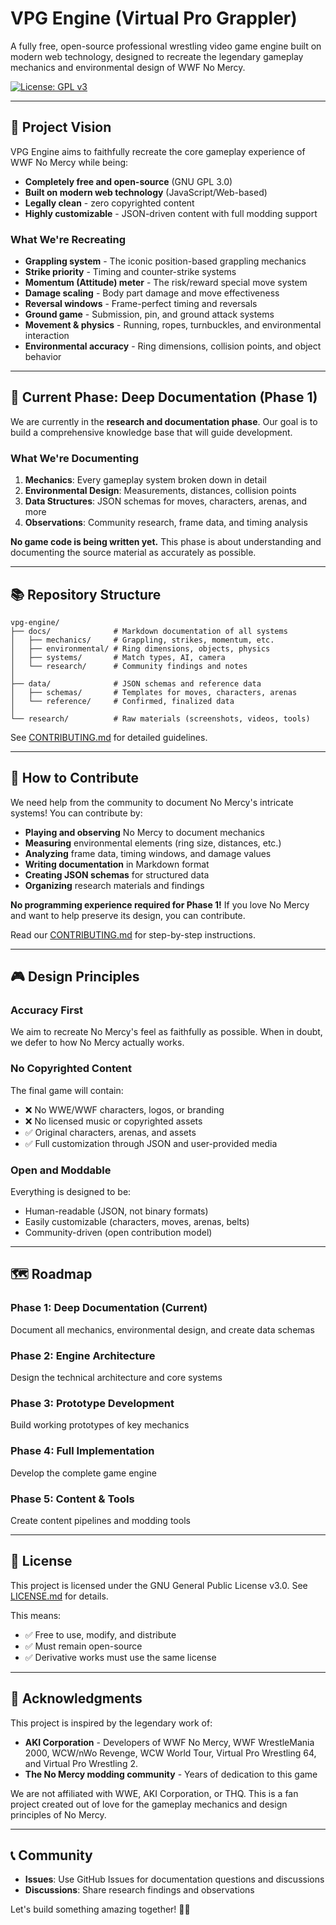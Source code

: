 # VPG Engine (Virtual Pro Grappler)

A fully free, open-source professional wrestling video game engine built on modern web technology, designed to recreate the legendary gameplay mechanics and environmental design of WWF No Mercy.

[![License: GPL v3](https://img.shields.io/badge/License-GPLv3-blue.svg)](https://www.gnu.org/licenses/gpl-3.0)

---

## 🎯 Project Vision

VPG Engine aims to faithfully recreate the core gameplay experience of WWF No Mercy while being:

- **Completely free and open-source** (GNU GPL 3.0)
- **Built on modern web technology** (JavaScript/Web-based)
- **Legally clean** - zero copyrighted content
- **Highly customizable** - JSON-driven content with full modding support

### What We're Recreating

- **Grappling system** - The iconic position-based grappling mechanics
- **Strike priority** - Timing and counter-strike systems
- **Momentum (Attitude) meter** - The risk/reward special move system
- **Damage scaling** - Body part damage and move effectiveness
- **Reversal windows** - Frame-perfect timing and reversals
- **Ground game** - Submission, pin, and ground attack systems
- **Movement & physics** - Running, ropes, turnbuckles, and environmental interaction
- **Environmental accuracy** - Ring dimensions, collision points, and object behavior

---

## 🚧 Current Phase: Deep Documentation (Phase 1)

We are currently in the **research and documentation phase**. Our goal is to build a comprehensive knowledge base that will guide development.

### What We're Documenting

1. **Mechanics**: Every gameplay system broken down in detail
2. **Environmental Design**: Measurements, distances, collision points
3. **Data Structures**: JSON schemas for moves, characters, arenas, and more
4. **Observations**: Community research, frame data, and timing analysis

**No game code is being written yet.** This phase is about understanding and documenting the source material as accurately as possible.

---

## 📚 Repository Structure

```
vpg-engine/
├── docs/              # Markdown documentation of all systems
│   ├── mechanics/     # Grappling, strikes, momentum, etc.
│   ├── environmental/ # Ring dimensions, objects, physics
│   ├── systems/       # Match types, AI, camera
│   └── research/      # Community findings and notes
│
├── data/              # JSON schemas and reference data
│   ├── schemas/       # Templates for moves, characters, arenas
│   └── reference/     # Confirmed, finalized data
│
└── research/          # Raw materials (screenshots, videos, tools)
```

See [CONTRIBUTING.md](CONTRIBUTING.md) for detailed guidelines.

---

## 🤝 How to Contribute

We need help from the community to document No Mercy's intricate systems! You can contribute by:

- **Playing and observing** No Mercy to document mechanics
- **Measuring** environmental elements (ring size, distances, etc.)
- **Analyzing** frame data, timing windows, and damage values
- **Writing documentation** in Markdown format
- **Creating JSON schemas** for structured data
- **Organizing** research materials and findings

**No programming experience required for Phase 1!** If you love No Mercy and want to help preserve its design, you can contribute.

Read our [CONTRIBUTING.md](CONTRIBUTING.md) for step-by-step instructions.

---

## 🎮 Design Principles

### Accuracy First
We aim to recreate No Mercy's feel as faithfully as possible. When in doubt, we defer to how No Mercy actually works.

### No Copyrighted Content
The final game will contain:
- ❌ No WWE/WWF characters, logos, or branding
- ❌ No licensed music or copyrighted assets
- ✅ Original characters, arenas, and assets
- ✅ Full customization through JSON and user-provided media

### Open and Moddable
Everything is designed to be:
- Human-readable (JSON, not binary formats)
- Easily customizable (characters, moves, arenas, belts)
- Community-driven (open contribution model)

---

## 🗺️ Roadmap

### Phase 1: Deep Documentation (Current)
Document all mechanics, environmental design, and create data schemas

### Phase 2: Engine Architecture
Design the technical architecture and core systems

### Phase 3: Prototype Development
Build working prototypes of key mechanics

### Phase 4: Full Implementation
Develop the complete game engine

### Phase 5: Content & Tools
Create content pipelines and modding tools

---

## 📜 License

This project is licensed under the GNU General Public License v3.0. See [LICENSE.md](LICENSE.md) for details.

This means:
- ✅ Free to use, modify, and distribute
- ✅ Must remain open-source
- ✅ Derivative works must use the same license

---

## 🙏 Acknowledgments

This project is inspired by the legendary work of:
- **AKI Corporation** - Developers of WWF No Mercy, WWF WrestleMania 2000, WCW/nWo Revenge, WCW World Tour, Virtual Pro Wrestling 64, and Virtual Pro Wrestling 2.
- **The No Mercy modding community** - Years of dedication to this game

We are not affiliated with WWE, AKI Corporation, or THQ. This is a fan project created out of love for the gameplay mechanics and design principles of No Mercy.

---

## 📞 Community

- **Issues**: Use GitHub Issues for documentation questions and discussions
- **Discussions**: Share research findings and observations

Let's build something amazing together! 🤼‍♂️
